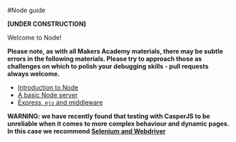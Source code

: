 #Node guide

**[UNDER CONSTRUCTION]**

Welcome to Node!

**Please note, as with all Makers Academy materials, there may be subtle errors in the following materials. Please try to approach those as challenges on which to polish your debugging skills - pull requests always welcome.**

* [Introduction to Node](https://github.com/makersacademy/course/blob/master/node/intro_to_node.md)  
* [A basic Node server](https://github.com/makersacademy/course/blob/master/node/basic_node_server.md)  
* [Express, `ejs` and middleware](https://github.com/makersacademy/course/blob/master/node/express_ejs.md)  

**WARNING: we have recently found that testing with CasperJS to be unreliable when it comes to more complex behaviour and dynamic pages. In this case we recommend [Selenium and Webdriver](https://github.com/makersacademy/course/blob/master/pills/js_acceptance_tests.md)**
